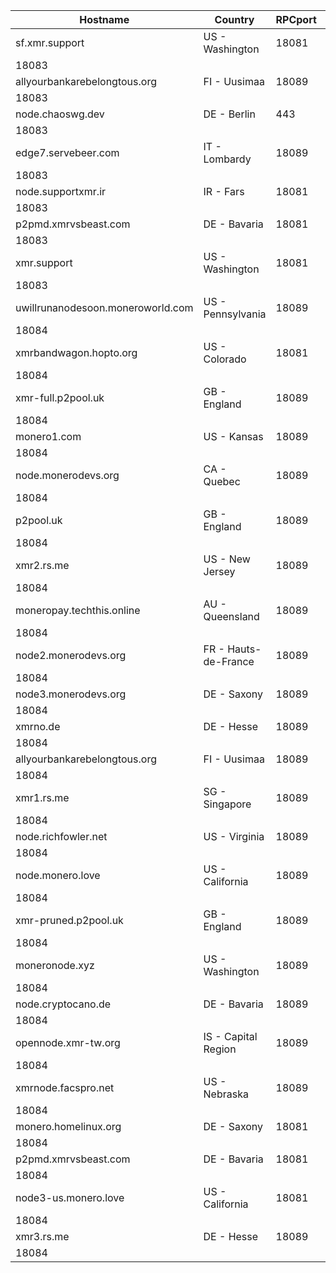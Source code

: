 Hostname | Country | RPCport | P2Pport
--- | --- | --- | ---
sf.xmr.support | US - Washington | 18081
 | 18083
allyourbankarebelongtous.org | FI - Uusimaa | 18089
 | 18083
node.chaoswg.dev | DE - Berlin | 443
 | 18083
edge7.servebeer.com | IT - Lombardy | 18089
 | 18083
node.supportxmr.ir | IR - Fars | 18081
 | 18083
p2pmd.xmrvsbeast.com | DE - Bavaria | 18081
 | 18083
xmr.support | US - Washington | 18081
 | 18083
uwillrunanodesoon.moneroworld.com | US - Pennsylvania | 18089
 | 18084
xmrbandwagon.hopto.org | US - Colorado | 18081
 | 18084
xmr-full.p2pool.uk | GB - England | 18089
 | 18084
monero1.com | US - Kansas | 18089
 | 18084
node.monerodevs.org | CA - Quebec | 18089
 | 18084
p2pool.uk | GB - England | 18089
 | 18084
xmr2.rs.me | US - New Jersey | 18089
 | 18084
moneropay.techthis.online | AU - Queensland | 18089
 | 18084
node2.monerodevs.org | FR - Hauts-de-France | 18089
 | 18084
node3.monerodevs.org | DE - Saxony | 18089
 | 18084
xmrno.de | DE - Hesse | 18089
 | 18084
allyourbankarebelongtous.org | FI - Uusimaa | 18089
 | 18084
xmr1.rs.me | SG - Singapore | 18089
 | 18084
node.richfowler.net | US - Virginia | 18089
 | 18084
node.monero.love | US - California | 18089
 | 18084
xmr-pruned.p2pool.uk | GB - England | 18089
 | 18084
moneronode.xyz | US - Washington | 18089
 | 18084
node.cryptocano.de | DE - Bavaria | 18089
 | 18084
opennode.xmr-tw.org | IS - Capital Region | 18089
 | 18084
xmrnode.facspro.net | US - Nebraska | 18089
 | 18084
monero.homelinux.org | DE - Saxony | 18081
 | 18084
p2pmd.xmrvsbeast.com | DE - Bavaria | 18081
 | 18084
node3-us.monero.love | US - California | 18081
 | 18084
xmr3.rs.me | DE - Hesse | 18089
 | 18084
